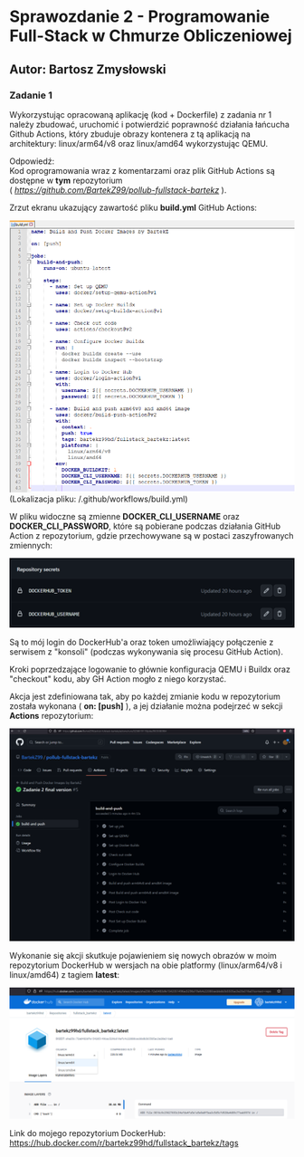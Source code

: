 # Sprawozdanie 2 - Programowanie Full-Stack w Chmurze Obliczeniowej
## Autor: Bartosz Zmysłowski

### <b> Zadanie 1 </b>
Wykorzystując opracowaną aplikację (kod + Dockerfile) z zadania nr 1 należy
zbudować, uruchomić i potwierdzić poprawność działania łańcucha Github Actions,
który zbuduje obrazy kontenera z tą aplikacją na architektury: linux/arm64/v8 oraz
linux/amd64 wykorzystując QEMU.

Odpowiedź:
<br/> Kod oprogramowania wraz z komentarzami oraz plik GitHub Actions są dostępne w <b>tym</b> repozytorium
<br/> (<i> https://github.com/BartekZ99/pollub-fullstack-bartekz</i> ).

Zrzut ekranu ukazujący zawartość pliku <b>build.yml</b> GitHub Actions:

![Alt text](screenshoty/buildyml.png)
(Lokalizacja pliku: /.github/workflows/build.yml)

W pliku widoczne są zmienne <b>DOCKER_CLI_USERNAME</b> oraz <b>DOCKER_CLI_PASSWORD</b>, które są pobierane podczas działania GitHub Action z repozytorium, gdzie przechowywane są w postaci zaszyfrowanych zmiennych:

![Alt text](screenshoty/reposecrets.png)

Są to mój login do DockerHub'a oraz token umożliwiający połączenie z serwisem z "konsoli" (podczas wykonywania się procesu GitHub Action).

Kroki poprzedzające logowanie to głównie konfiguracja QEMU i Buildx oraz "checkout" kodu, aby GH Action mogło z niego korzystać.

Akcja jest zdefiniowana tak, aby po każdej zmianie kodu w repozytorium została wykonana ( <b>on: \[push\]</b> ), a jej działanie można podejrzeć w sekcji <b>Actions</b> repozytorium:

![Alt text](screenshoty/githubaction.png)

Wykonanie się akcji skutkuje pojawieniem się nowych obrazów w moim repozytorium DockerHub w wersjach na obie platformy (linux/arm64/v8 i linux/amd64) z tagiem <b>latest</b>:

![Alt text](screenshoty/dockerhub.png)

Link do mojego repozytorium DockerHub:
https://hub.docker.com/r/bartekz99hd/fullstack_bartekz/tags